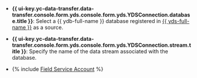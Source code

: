 * **{{ ui-key.yc-data-transfer.data-transfer.console.form.yds.console.form.yds.YDSConnection.database.title }}**: Select a {{ ydb-full-name }} database registered in [{{ yds-full-name }}](../../../../data-streams/) as a source.

* **{{ ui-key.yc-data-transfer.data-transfer.console.form.yds.console.form.yds.YDSConnection.stream.title }}**: Specify the name of the data stream associated with the database.

* {% include [Field Service Account](../../fields/yds/ui/service-account-source.md) %}
